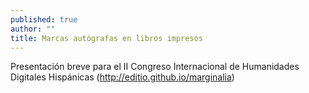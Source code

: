 ```yaml
---
published: true
author: ""
title: Marcas autógrafas en libros impresos
---
```



Presentación breve para el II Congreso Internacional de Humanidades Digitales Hispánicas (http://editio.github.io/marginalia)
